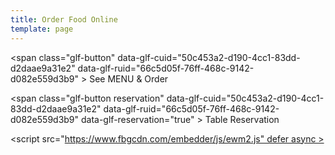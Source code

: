 ```yaml
---
title: Order Food Online
template: page
---
```

<!--StartFragment-->

<span class="glf-button" data-glf-cuid="50c453a2-d190-4cc1-83dd-d2daae9a31e2" data-glf-ruid="66c5d05f-76ff-468c-9142-d082e559d3b9" > See MENU & Order</span>

<span class="glf-button reservation" data-glf-cuid="50c453a2-d190-4cc1-83dd-d2daae9a31e2" data-glf-ruid="66c5d05f-76ff-468c-9142-d082e559d3b9" data-glf-reservation="true" > Table Reservation</span>

<script src="https://www.fbgcdn.com/embedder/js/ewm2.js" defer async ></script>

<!--EndFragment-->